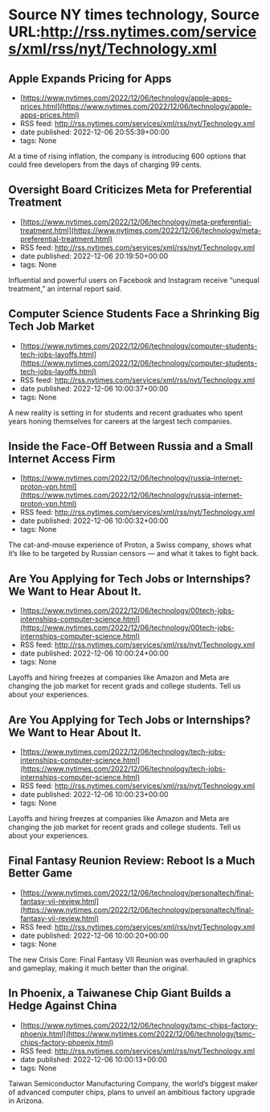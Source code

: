 # Source NY times technology, Source URL:http://rss.nytimes.com/services/xml/rss/nyt/Technology.xml

## Apple Expands Pricing for Apps
 - [https://www.nytimes.com/2022/12/06/technology/apple-apps-prices.html](https://www.nytimes.com/2022/12/06/technology/apple-apps-prices.html)
 - RSS feed: http://rss.nytimes.com/services/xml/rss/nyt/Technology.xml
 - date published: 2022-12-06 20:55:39+00:00
 - tags: None

At a time of rising inflation, the company is introducing 600 options that could free developers from the days of charging 99 cents.

## Oversight Board Criticizes Meta for Preferential Treatment
 - [https://www.nytimes.com/2022/12/06/technology/meta-preferential-treatment.html](https://www.nytimes.com/2022/12/06/technology/meta-preferential-treatment.html)
 - RSS feed: http://rss.nytimes.com/services/xml/rss/nyt/Technology.xml
 - date published: 2022-12-06 20:19:50+00:00
 - tags: None

Influential and powerful users on Facebook and Instagram receive “unequal treatment,” an internal report said.

## Computer Science Students Face a Shrinking Big Tech Job Market
 - [https://www.nytimes.com/2022/12/06/technology/computer-students-tech-jobs-layoffs.html](https://www.nytimes.com/2022/12/06/technology/computer-students-tech-jobs-layoffs.html)
 - RSS feed: http://rss.nytimes.com/services/xml/rss/nyt/Technology.xml
 - date published: 2022-12-06 10:00:37+00:00
 - tags: None

A new reality is setting in for students and recent graduates who spent years honing themselves for careers at the largest tech companies.

## Inside the Face-Off Between Russia and a Small Internet Access Firm
 - [https://www.nytimes.com/2022/12/06/technology/russia-internet-proton-vpn.html](https://www.nytimes.com/2022/12/06/technology/russia-internet-proton-vpn.html)
 - RSS feed: http://rss.nytimes.com/services/xml/rss/nyt/Technology.xml
 - date published: 2022-12-06 10:00:32+00:00
 - tags: None

The cat-and-mouse experience of Proton, a Swiss company, shows what it’s like to be targeted by Russian censors — and what it takes to fight back.

## Are You Applying for Tech Jobs or Internships? We Want to Hear About It.
 - [https://www.nytimes.com/2022/12/06/technology/00tech-jobs-internships-computer-science.html](https://www.nytimes.com/2022/12/06/technology/00tech-jobs-internships-computer-science.html)
 - RSS feed: http://rss.nytimes.com/services/xml/rss/nyt/Technology.xml
 - date published: 2022-12-06 10:00:24+00:00
 - tags: None

Layoffs and hiring freezes at companies like Amazon and Meta are changing the job market for recent grads and college students. Tell us about your experiences.

## Are You Applying for Tech Jobs or Internships? We Want to Hear About It.
 - [https://www.nytimes.com/2022/12/06/technology/tech-jobs-internships-computer-science.html](https://www.nytimes.com/2022/12/06/technology/tech-jobs-internships-computer-science.html)
 - RSS feed: http://rss.nytimes.com/services/xml/rss/nyt/Technology.xml
 - date published: 2022-12-06 10:00:23+00:00
 - tags: None

Layoffs and hiring freezes at companies like Amazon and Meta are changing the job market for recent grads and college students. Tell us about your experiences.

## Final Fantasy Reunion Review: Reboot Is a Much Better Game
 - [https://www.nytimes.com/2022/12/06/technology/personaltech/final-fantasy-vii-review.html](https://www.nytimes.com/2022/12/06/technology/personaltech/final-fantasy-vii-review.html)
 - RSS feed: http://rss.nytimes.com/services/xml/rss/nyt/Technology.xml
 - date published: 2022-12-06 10:00:20+00:00
 - tags: None

The new Crisis Core: Final Fantasy VII Reunion was overhauled in graphics and gameplay, making it much better than the original.

## In Phoenix, a Taiwanese Chip Giant Builds a Hedge Against China
 - [https://www.nytimes.com/2022/12/06/technology/tsmc-chips-factory-phoenix.html](https://www.nytimes.com/2022/12/06/technology/tsmc-chips-factory-phoenix.html)
 - RSS feed: http://rss.nytimes.com/services/xml/rss/nyt/Technology.xml
 - date published: 2022-12-06 10:00:13+00:00
 - tags: None

Taiwan Semiconductor Manufacturing Company, the world’s biggest maker of advanced computer chips, plans to unveil an ambitious factory upgrade in Arizona.
